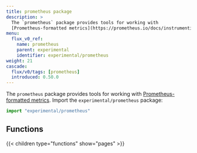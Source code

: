 ```yaml
---
title: prometheus package
description: >
  The `prometheus` package provides tools for working with
  [Prometheus-formatted metrics](https://prometheus.io/docs/instrumenting/exposition_formats/).
menu:
  flux_v0_ref:
    name: prometheus 
    parent: experimental
    identifier: experimental/prometheus
weight: 21
cascade:
  flux/v0/tags: [prometheus]
  introduced: 0.50.0
---
```


<!------------------------------------------------------------------------------

IMPORTANT: This page was generated from comments in the Flux source code. Any
edits made directly to this page will be overwritten the next time the
documentation is generated. 

To make updates to this documentation, update the comments above the package
declaration in the Flux source code:

https://github.com/influxdata/flux/blob/master/stdlib/experimental/prometheus/prometheus.flux

Contributing to Flux: https://github.com/influxdata/flux#contributing
Fluxdoc syntax: https://github.com/influxdata/flux/blob/master/docs/fluxdoc.md

------------------------------------------------------------------------------->

The `prometheus` package provides tools for working with
[Prometheus-formatted metrics](https://prometheus.io/docs/instrumenting/exposition_formats/).
Import the `experimental/prometheus` package:

```js
import "experimental/prometheus"
```




## Functions

{{< children type="functions" show="pages" >}}
